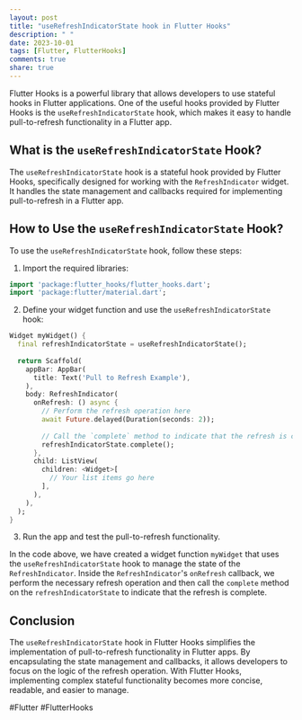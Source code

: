 ```yaml
---
layout: post
title: "useRefreshIndicatorState hook in Flutter Hooks"
description: " "
date: 2023-10-01
tags: [Flutter, FlutterHooks]
comments: true
share: true
---
```


Flutter Hooks is a powerful library that allows developers to use stateful hooks in Flutter applications. One of the useful hooks provided by Flutter Hooks is the `useRefreshIndicatorState` hook, which makes it easy to handle pull-to-refresh functionality in a Flutter app.

## What is the `useRefreshIndicatorState` Hook?

The `useRefreshIndicatorState` hook is a stateful hook provided by Flutter Hooks, specifically designed for working with the `RefreshIndicator` widget. It handles the state management and callbacks required for implementing pull-to-refresh in a Flutter app.

## How to Use the `useRefreshIndicatorState` Hook?

To use the `useRefreshIndicatorState` hook, follow these steps:

1. Import the required libraries:

```dart
import 'package:flutter_hooks/flutter_hooks.dart';
import 'package:flutter/material.dart';
```

2. Define your widget function and use the `useRefreshIndicatorState` hook:

```dart
Widget myWidget() {
  final refreshIndicatorState = useRefreshIndicatorState();
  
  return Scaffold(
    appBar: AppBar(
      title: Text('Pull to Refresh Example'),
    ),
    body: RefreshIndicator(
      onRefresh: () async {
        // Perform the refresh operation here
        await Future.delayed(Duration(seconds: 2));
        
        // Call the `complete` method to indicate that the refresh is complete
        refreshIndicatorState.complete();
      },
      child: ListView(
        children: <Widget>[
          // Your list items go here
        ],
      ),
    ),
  );
}
```

3. Run the app and test the pull-to-refresh functionality.

In the code above, we have created a widget function `myWidget` that uses the `useRefreshIndicatorState` hook to manage the state of the `RefreshIndicator`. Inside the `RefreshIndicator`'s `onRefresh` callback, we perform the necessary refresh operation and then call the `complete` method on the `refreshIndicatorState` to indicate that the refresh is complete.

## Conclusion

The `useRefreshIndicatorState` hook in Flutter Hooks simplifies the implementation of pull-to-refresh functionality in Flutter apps. By encapsulating the state management and callbacks, it allows developers to focus on the logic of the refresh operation. With Flutter Hooks, implementing complex stateful functionality becomes more concise, readable, and easier to manage.

#Flutter #FlutterHooks